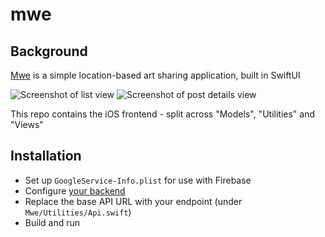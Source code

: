 # mwe

## Background
[Mwe](https://github.com/dpim/mwe) is a simple location-based art sharing application, built in SwiftUI

![Screenshot of list view](https://dpim.github.io/assets/mwe1.png) ![Screenshot of post details view](https://dpim.github.io/assets/mwe2.png)

This repo contains the iOS frontend - split across "Models", "Utilities" and "Views"

## Installation
- Set up `GoogleService-Info.plist` for use with Firebase 
- Configure [your backend](https://github.com/dpim/mwe-backend)
- Replace the base API URL with your endpoint (under `Mwe/Utilities/Api.swift`)
- Build and run